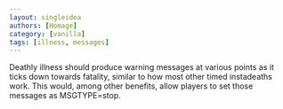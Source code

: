 ```yaml
---
layout: singleidea
authors: [Homage]
category: [vanilla]
tags: [illness, messages]
---
```

Deathly illness should produce warning messages at various points as it ticks down towards fatality, similar to how most other timed instadeaths work. This would, among other benefits, allow players to set those messages as MSGTYPE=stop.
